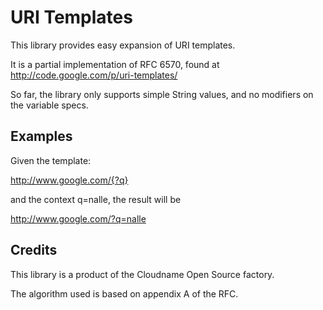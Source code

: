 URI Templates
=============

This library provides easy expansion of URI templates.

It is a partial implementation of RFC 6570, found at
http://code.google.com/p/uri-templates/

So far, the library only supports simple String values, and
no modifiers on the variable specs.

Examples
--------

Given the template:

   http://www.google.com/{?q}

and the context q=nalle, the result will be

  http://www.google.com/?q=nalle


Credits
-------

This library is a product of the Cloudname Open Source factory.

The algorithm used is based on appendix A of the RFC.

